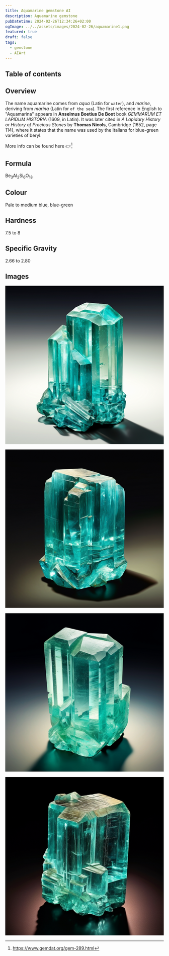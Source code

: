 ```yaml
---
title: Aquamarine gemstone AI
description: Aquamarine gemstone
pubDatetime: 2024-02-26T12:34:26+02:00
ogImage: ../../assets/images/2024-02-26/aquamarine1.png
featured: true
draft: false
tags:
  - gemstone
  - AIArt
---
```


## Table of contents

## Overview

The name aquamarine comes from _aqua_ (Latin for `water`), and _marine_, deriving from _marina_ (Latin for `of the sea`). The first reference in English to "Aquamarina" appears in **Anselmus Boetius De Boot** book _GEMMARUM ET LAPIDUM HISTORIA_ (1609, in Latin). It was later cited in _A Lapidary History or History of Precious Stones_ by **Thomas Nicols**, Cambridge (1652, page 114), where it states that the name was used by the Italians for blue-green varieties of beryl.

More info can be found here 👉[^1]

[^1]: https://www.gemdat.org/gem-289.html

## Formula

Be<sub>3</sub>Al<sub>2</sub>Si<sub>6</sub>O<sub>18</sub>

## Colour

Pale to medium blue, blue-green

## Hardness

7.5 to 8

## Specific Gravity

2.66 to 2.80

## Images

![Ammolite1](../../assets/images/2024-02-26/aquamarine1.png)

![Ammolite2](../../assets/images/2024-02-26/aquamarine2.png)

![Ammolite3](../../assets/images/2024-02-26/aquamarine3.png)

![Ammolite4](../../assets/images/2024-02-26/aquamarine4.png)
